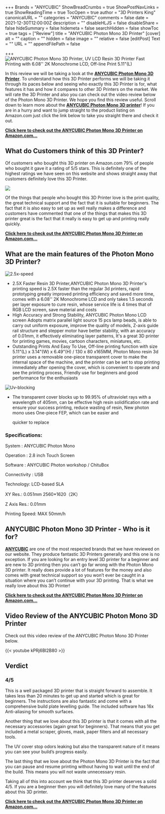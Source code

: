 +++
Brands = "ANYCUBIC"
ShowBreadCrumbs = true
ShowPostNavLinks = true
ShowReadingTime = true
TocOpen = true
author = "3D Printers King"
canonicalURL = ""
categories = "ANYCUBIC"
comments = false
date = 2021-12-30T12:00:00Z
description = ""
disableHLJS = false
disableShare = false
hideSummary = false
hidemeta = false
searchHidden = false
showToc = true
tags = ["Review"]
title = "ANYCUBIC Photon Mono 3D Printer"
[cover]
alt = ""
caption = ""
hidden = false
image = ""
relative = false
[editPost]
Text = ""
URL = ""
appendFilePath = false

+++
![ANYCUBIC Photon Mono 3D Printer, UV LCD Resin 3D Printer Fast Printing with 6.08'' 2K Monochrome LCD, Off-line Print 5.11"(L)](https://images-na.ssl-images-amazon.com/images/I/71anf3B9wmL._AC_UL604_SR604,400_.jpg)

In this review we will be taking a look at the [**ANYCUBIC Photon Mono 3D Printer**](https://www.amazon.com/ANYCUBIC-Photon-Mono-Printing-Monochrome/dp/B08HH329TR?&linkCode=ll1&tag=3dprintersking-20&linkId=4e1a836a2a3dfa274977df3d65a06e0c&language=en_US&ref_=as_li_ss_tl).  To understand how this 3D Printer performs we will be taking it through its paces below and seeing who exactly this 3D Printer is for, what features it has and how it compares to other 3D Printers on the market.  We will rate the 3D Printer and also you can check out the video review below of the Photon Mono 3D Printer.  We hope you find this review useful.  Scroll down to learn more about the [**ANYCUBIC Photon Mono 3D printer**](https://www.amazon.com/ANYCUBIC-Photon-Mono-Printing-Monochrome/dp/B08HH329TR?&linkCode=ll1&tag=3dprintersking-20&linkId=4e1a836a2a3dfa274977df3d65a06e0c&language=en_US&ref_=as_li_ss_tl)!  If you are in a hurry and want to jump straight to the product listing on Amazon.com just click the link below to take you straight there and check it out.

[**Click here to check out the ANYCUBIC Photon Mono 3D Printer on Amazon.com…**](https://www.amazon.com/ANYCUBIC-Photon-Mono-Printing-Monochrome/dp/B08HH329TR?&linkCode=ll1&tag=3dprintersking-20&linkId=4e1a836a2a3dfa274977df3d65a06e0c&language=en_US&ref_=as_li_ss_tl)

## What do Customers think of this 3D Printer?

Of customers who bought this 3D printer on Amazon.com 79% of people who bought it gave it a rating of 5/5 stars.  This is definitely one of the highest ratings we have seen on this website and shows straight away that customers definitely love this 3D Printer.

![](/uploads/cd1dba8f-9111-413b-a589-17c73649e85a.jpeg)

Of the things that people who bought this 3D Printer love is the print quality, the great technical support and the fact that it is suitable for beginners.  The fact that it is also easy to set up as well really makes a difference and customers have commented that one of the things that makes this 3D printer great is the fact that it really is easy to get up and printing really quickly.

[**Click here to check out the ANYCUBIC Photon Mono 3D Printer on Amazon.com…**](https://www.amazon.com/ANYCUBIC-Photon-Mono-Printing-Monochrome/dp/B08HH329TR?&linkCode=ll1&tag=3dprintersking-20&linkId=4e1a836a2a3dfa274977df3d65a06e0c&language=en_US&ref_=as_li_ss_tl)

## What are the main features of the Photon Mono 3D Printer?

![2.5x-speed](/uploads/349e70ff-1823-415d-bb61-618e84e43bf5.jpeg "2.5x-speed")

* 2.5X Faster Resin 3D Printer,ANYCUBIC Photon Mono 3D Printer's printing speed is 2.5X faster than the regular 3d printers, rapid prototyping greatly improved printing efficiency and saved more time, comes with a 6.08'' 2K Monochrome LCD and only takes 1.5 seconds per layer exposure to cure resin, whose service life is 4 times that of RGB LCD screen, save material and costs
* High Accuracy and Strong Stability, ANYCUBIC Photon Mono LCD screen Adopts matrix parallel light source 15 pcs lamp beads, is able to carry out uniform exposure, improve the quality of models, Z-axis guide rail structure and stepper motor have better stability, with an accuracy of 0.01mm, it effectively eliminating layer patterns, It's a great 3D printer for printing games, movies, cartoon characters, miniatures, etc.
* Outstanding Prints And Easy To Use, Off-line printing function with size 5.11"(L) x 3.14"(W) x 6.49"(H) / 130 x 80 x165MM, Photon Mono resin 3d printer uses a removable one-piece transparent cover to make the internal space of the machine, and the printer can be set to stop printing immediately after opening the cover, which is convenient to operate and see the printing process, Friendly use for beginners and good performance for the enthusiasts

![Uv-blocking](/uploads/8a5fc73a-24aa-4fe1-9f4b-312283594793.jpeg "Uv-blocking")

* The transparent cover blocks up to 99.95% of ultraviolet rays with a wavelength of 405nm, can be effective high resin solidification rate and ensure your success printing, reduce wasting of resin, New photon mono uses One-piece FEP, which can be easier and 

  quicker to replace

### Specifications:

System : ANYCUBIC Photon Mono

Operation : 2.8 inch Touch Screen

Software : ANYCUBIC Photon workshop / ChituBox

Connectivity : USB

Technology: LCD-based SLA

XY Res.: 0.051mm 2560*1620（2K）

Z Axis Res.: 0.01mm

Printing Speed: MAX 50mm/h

## ANYCUBIC Photon Mono 3D Printer - Who is it for?

[**ANYCUBIC**](/brands/anycubic) are one of the most respected brands that we have reviewed on our website.  They produce fantastic 3D Printers generally and this one is no exception.  If you are looking for an entry level 3D printer for a beginner and are new to 3D printing then you can’t go far wrong with the Photon Mono 3D printer.  It really does provide a lot of features for the money and also comes with great technical support so you won’t ever be caught in a situation where you can’t continue with your 3D printing.  That is what we really love about this 3D Printer!

[**Click here to check out the ANYCUBIC Photon Mono 3D Printer on Amazon.com…**](https://www.amazon.com/ANYCUBIC-Photon-Mono-Printing-Monochrome/dp/B08HH329TR?&linkCode=ll1&tag=3dprintersking-20&linkId=4e1a836a2a3dfa274977df3d65a06e0c&language=en_US&ref_=as_li_ss_tl)

## Video Review of the ANYCUBIC Photon Mono 3D Printer

Check out this video review of the ANYCUBIC Photon Mono 3D Printer below.

{{< youtube kPRj6BI2B80 >}}

## Verdict

### 4/5

This is a well packaged 3D printer that is straight forward to assemble.  It takes less than 20 minutes to get up and started which is great for beginners.  The instructions are also fantastic and come with a comprehensive build plate levelling guide.  The included software has 16x Anti-aliasing for smooth surfaces.

Another thing that we love about this 3D printer is that it comes with all the necessary accessories (again great for beginners).  That means that you get included a metal scraper, gloves, mask, paper filters and all necessary tools.  

The UV cover stop odors leaking but also the transparent nature of it means you can see your build’s progress easily.  

The last thing that we love about the  Photon Mono 3D Printer is the fact that you can pause and resume printing without having to wait until the end of the build.  This means you will not waste unnecessary resin.  

Taking all of this into account we think that this 3D printer deserves a solid 4/5.  If you are a beginner then you will definitely love many of the features about this 3D printer.

[**Click here to check out the ANYCUBIC Photon Mono 3D Printer on Amazon.com…**](https://www.amazon.com/ANYCUBIC-Photon-Mono-Printing-Monochrome/dp/B08HH329TR?&linkCode=ll1&tag=3dprintersking-20&linkId=4e1a836a2a3dfa274977df3d65a06e0c&language=en_US&ref_=as_li_ss_tl)